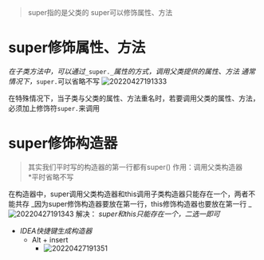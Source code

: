 > super指的是父类的
> super可以修饰属性、方法



# super修饰属性、方法
_在子类方法中，可以通过_`_super._`_属性的方式，调用父类提供的属性、方法_
_通常情况下，_`super.`可以省略不写
![20220427191333](https://xleixz.oss-cn-nanjing.aliyuncs.com/typora-img/20220427191333.png)

在特殊情况下，当子类与父类的属性、方法重名时，若要调用父类的属性、方法，必须加上修饰符`super.`来调用

# super修饰构造器
> 其实我们平时写的构造器的第一行都有super()
> 作用：调用父类构造器    
> *平时省略不写

在构造器中，super调用父类构造器和this调用子类构造器只能存在一个，两者不能共存
_因为super修饰构造器要放在第一行，this修饰构造器也要放在第一行    _
![20220427191343](https://xleixz.oss-cn-nanjing.aliyuncs.com/typora-img/20220427191343.png)
解决：
_super和this只能存在一个，二选一即可_

- _IDEA快捷键生成构造器_
   - Alt + insert 
      - ![20220427191351](https://xleixz.oss-cn-nanjing.aliyuncs.com/typora-img/20220427191351.png)


